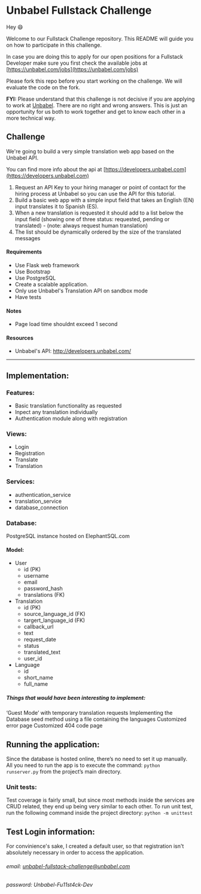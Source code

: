 # Unbabel Fullstack Challenge

Hey :smile:

Welcome to our Fullstack Challenge repository. This README will guide you on how to participate in this challenge.

In case you are doing this to apply for our open positions for a Fullstack Developer make sure you first check the available jobs at [https://unbabel.com/jobs](https://unbabel.com/jobs)

Please fork this repo before you start working on the challenge. We will evaluate the code on the fork.

**FYI:** Please understand that this challenge is not decisive if you are applying to work at [Unbabel](https://unbabel.com/jobs). There are no right and wrong answers. This is just an opportunity for us both to work together and get to know each other in a more technical way.

## Challenge

We're going to build a very simple translation web app based on the Unbabel API.

You can find more info about the api at [https://developers.unbabel.com](https://developers.unbabel.com)

1) Request an API Key to your hiring manager or point of contact for the hiring process at Unbabel so you can use the API for this tutorial.  
2) Build a basic web app with a simple input field that takes an English (EN) input translates it to Spanish (ES).  
3) When a new translation is requested it should add to a list below the input field (showing one of three status: requested, pending or translated) - (note: always request human translation)   
4) The list should be dynamically ordered by the size of the translated messages   

#### Requirements
* Use Flask web framework
* Use Bootstrap
* Use PostgreSQL
* Create a scalable application. 
* Only use Unbabel's Translation API on sandbox mode
* Have tests


#### Notes
* Page load time shouldnt exceed 1 second


#### Resources
* Unbabel's API: http://developers.unbabel.com/
------------------
## Implementation:

### Features:
- Basic translation functionality as requested
- Inpect any translation individually
- Authentication module along with registration


### Views:
- Login
- Registration
- Translate
- Translation

### Services:
- authentication_service
- translation_service
- database_connection


### Database:
PostgreSQL instance hosted on ElephantSQL.com

#### Model:
- User
    - id (PK)
    - username
    - email
    - password_hash
    - translations (FK)
- Translation
    - id (PK)
    - source_language_id (FK)
    - targert_language_id (FK)
    - callback_url
    - text
    - request_date
    - status
    - translated_text
    - user_id
- Language
    - id
    - short_name
    - full_name


##### Things that would have been interesting to implement:
‘Guest Mode’ with temporary translation requests
Implementing the Database seed method using a file containing the languages
Customized error page
Customized 404 code page


## Running the application:
Since the database is hosted online, there’s no need to set it up manually. All you need to run the app is to execute the command: `python runserver.py` from the project’s main directory.

### Unit tests:
Test coverage is fairly small, but since most methods inside the services are CRUD related, they end up being very similar to each other.
To run unit test, run the following command inside the project directory:
`python -m unittest`

## Test Login information:
For convinience's sake, I created a default user, so that registration isn't absolutely necessary in order to access the application.
###### email: unbabel-fullstack-challenge@unbabel.com
###### password: Unbabel-Fu11st4ck-Dev
